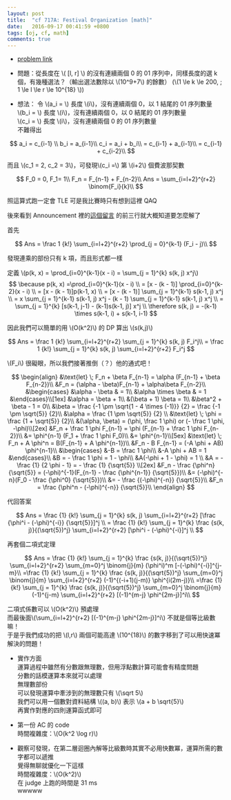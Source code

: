 ```yaml
---
layout: post
title:  "cf 717A: Festival Organization [math]"
date:   2016-09-17 00:41:59 +0800
tags: [oj, cf, math]
comments: true
---
```

*   [problem link](http://codeforces.com/contest/717/problem/A) 
*   問題：從長度在 \\( [l, r] \\) 的沒有連續兩個 0 的 01 序列中，同樣長度的選 k 個，有幾種選法？（輸出選法數除以 \\(10^9+7\\) 的餘數）
(\\(1 \le k \le 200, \; 1 \le l \le r \le 10^{18} \\))

*   想法：
令 \\(a_i = \\) 長度 \\(i\\)，沒有連續兩個 0，以 1 結尾的 01 序列數量  
\\(b_i = \\) 長度 \\(i\\)，沒有連續兩個 0，以 0 結尾的 01 序列數量  
\\(c_i = \\) 長度 \\(i\\)，沒有連續兩個 0 的 01 序列數量  
不難得出

$$
a_i = c_{i-1} \\
b_i = a_{i-1}\\
c_i = a_i + b_i\\
= c_{i-1} + a_{i-1}\\
= c_{i-1} + c_{i-2}\\
$$

而且 \\(c_1 = 2, c_2 = 3\\)，可發現\\(c_i =\\) 第 \\(i+2\\) 個費波那契數

$$
F_0 = 0, F_1=  1\\
F_n = F_{n-1} + F_{n-2}\\
Ans = \sum_{i=l+2}^{r+2} \binom{F_i}{k}\\
$$

照這算式跑一定會 TLE
可是我比賽時只有想到這裡 QAQ

後來看到 Announcement 裡的[這個留言](http://codeforces.com/blog/entry/47016?#comment-314352) 的前三行就大概知道要怎麼解了

首先

$$
Ans = \frac 1 {k!} \sum_{i=l+2}^{r+2} \prod_{j = 0}^{k-1} (F_i - j)\\
$$

發現連乘的部份只有 k 項，而且形式都一樣

定義 \\(p(k, x) = \prod_{i=0}^{k-1}(x - i) = \sum_{j = 1}^{k} s(k, j) x^j\\)  
$$
\because p(k, x) =\prod_{i=0}^{k-1}(x - i) \\
= [x - (k - 1)] \prod_{i=0}^{k-2}(x - i) \\
= [x - (k - 1)]p(k-1, x) \\
= [x - (k - 1)] \sum_{j = 1}^{k-1} s(k-1, j) x^j \\
= x \sum_{j = 1}^{k-1} s(k-1, j) x^j - (k - 1) \sum_{j = 1}^{k-1} s(k-1, j) x^j \\
= \sum_{j = 1}^{k} [s(k-1, j-1) - (k-1)s(k-1, j)] x^j \\
\therefore s(k, j) = -(k-1) \times s(k-1, i) + s(k-1, i-1)
$$

因此我們可以簡單的用 \\(O(k^2)\\) 的 DP 算出 \\(s(k,j)\\)

$$
Ans = \frac 1 {k!} \sum_{i=l+2}^{r+2} \sum_{j = 1}^{k} s(k, j) F_i^j\\
= \frac 1 {k!} \sum_{j = 1}^{k} s(k, j) \sum_{i=l+2}^{r+2} F_i^j
$$

\\(F_i\\) 很礙眼，所以我們接著推倒（？）他的通式吧！

$$
\begin{align}
&\text{let} \; F_n + \beta F_{n-1} = \alpha (F_{n-1} + \beta F_{n-2})\\
&F_n = (\alpha - \beta)F_{n-1} + \alpha\beta F_{n-2}\\
&\begin{cases}
&\alpha - \beta & = 1\\
&\alpha \times \beta & = 1
&\end{cases}\\[1ex]
&\alpha = \beta + 1\\
&(\beta + 1) \beta = 1\\
&\beta^2 + \beta - 1 = 0\\
&\beta = \frac {-1 \pm \sqrt{1 - 4 \times (-1)}} {2} = \frac {-1 \pm \sqrt{5}} {2}\\
&\alpha = \frac {1 \pm \sqrt{5}} {2} \\
&\text{let} \; \phi = \frac {1 + \sqrt{5}} {2}\\
&(\alpha, \beta) = (\phi, \frac 1 \phi) or (- \frac 1 \phi, -\phi)\\[2ex]
&F_n + \frac 1 \phi F_{n-1} = \phi (F_{n-1} + \frac 1 \phi F_{n-2})\\
&= \phi^{n-1} (F_1 + \frac 1 \phi F_0)\\
&= \phi^{n-1}\\[5ex]
&\text{let} \; F_n + A \phi^n = B(F_{n-1} + A \phi^{n-1})\\
&F_n - B F_{n-1} = (-A \phi + AB) \phi^{n-1}\\
&\begin{cases}
&-B = \frac 1 \phi\\
&-A \phi + AB = 1
&\end{cases}\\
&B = - \frac 1 \phi  = 1 - \phi\\
&A(-\phi + 1 - \phi) = 1 \\
&A = - \frac {1} {2 \phi - 1} = - \frac {1} {\sqrt{5}} \\[2ex]
&F_n - \frac {\phi^n} {\sqrt{5}} = (-\phi)^{-1}(F_{n-1} - \frac {\phi^{n-1}} {\sqrt{5}})\\
&= (-\phi)^{-n}(F_0 - \frac {\phi^0} {\sqrt{5}})\\
&= - \frac {(-\phi)^{-n}} {\sqrt{5}}\\
&F_n = \frac {\phi^n - (-\phi)^{-n}} {\sqrt{5}}\\
\end{align}
$$

代回答案

$$
Ans = \frac {1} {k!} \sum_{j = 1}^{k} s(k, j) \sum_{i=l+2}^{r+2} [\frac {\phi^i - (-\phi)^{-i}} {\sqrt{5}}]^j \\
= \frac {1} {k!} \sum_{j = 1}^{k} \frac {s(k, j)}{(\sqrt{5})^j} \sum_{i=l+2}^{r+2} [\phi^i - (-\phi)^{-i}]^j \\
$$

再套個二項式定理

$$
Ans = \frac {1} {k!} \sum_{j = 1}^{k} \frac {s(k, j)}{(\sqrt{5})^j} \sum_{i=l+2}^{r+2} \sum_{m=0}^j \binom{j}{m} (\phi^i)^m  [-(-\phi)^{-i}]^{j-m}\\
=\frac {1} {k!} \sum_{j = 1}^{k} \frac {s(k, j)}{(\sqrt{5})^j} \sum_{m=0}^j \binom{j}{m} \sum_{i=l+2}^{r+2} (-1)^{(-i+1)(j-m)} \phi^{i(2m-j)}\\
=\frac {1} {k!} \sum_{j = 1}^{k} \frac {s(k, j)}{(\sqrt{5})^j} \sum_{m=0}^j \binom{j}{m} (-1)^{j-m} \sum_{i=l+2}^{r+2} [(-1)^{m-j} \phi^{2m-j}]^i\\
$$

二項式係數可以 \\(O(k^2)\\) 預處理  
而最後面\\(\sum_{i=l+2}^{r+2} [(-1)^{m-j} \phi^{2m-j}]^i\\) 不就是個等比級數嘛！  
于是乎我們成功的把 \\(l,r\\) 兩個可能高達 \\(10^{18}\\) 的數字移到了可以用快速冪解決的問題！

*   實作方面  
運算過程中雖然有分數跟無理數，但用浮點數計算可能會有精度問題  
分數的話模運算本來就可以處理  
無理數部份  
可以發現運算中牽涉到的無理數只有 \\(\sqrt 5\\)  
我們可以用一個數對資料結構 \\((a, b)\\) 表示 \\(a + b \sqrt{5}\\)  
再實作對應的四則運算函式即可

*   第一份 AC 的 code  
時間複雜度：\\(O(k^2 \log r)\\)
<script src="https://gist-it.appspot.com/https://github.com/prprprpony/oj/blob/master/cf/717A/717A_clear.cpp"></script>

*   觀察可發現，在第二層迴圈內解等比級數時其實不必用快數冪，運算所需的數字都可以遞推  
覺得無聊就優化一下這樣  
時間複雜度：\\(O(k^2)\\)  
在 judge 上跑的時間是 31 ms  
wwwww
<script src="https://gist-it.appspot.com/https://github.com/prprprpony/oj/blob/master/cf/717A/717A_fast.cpp"></script>
